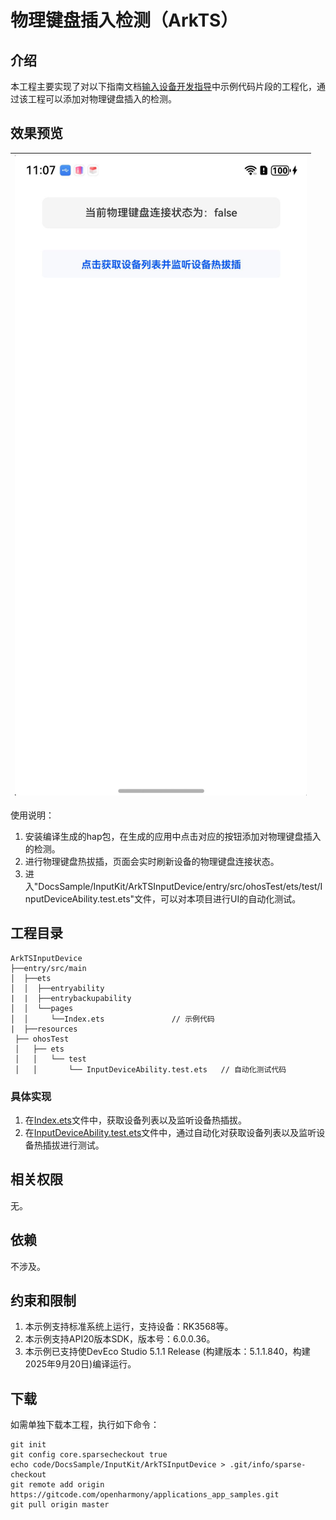 # 物理键盘插入检测（ArkTS）

## 介绍

本工程主要实现了对以下指南文档[输入设备开发指导](https://gitcode.com/openharmony/docs/blob/master/zh-cn/application-dev/device/input/inputdevice-guidelines.md)中示例代码片段的工程化，通过该工程可以添加对物理键盘插入的检测。

## 效果预览

| ![](screenshot/inputDevice.png) |
|---------------------------------|

使用说明：
1. 安装编译生成的hap包，在生成的应用中点击对应的按钮添加对物理键盘插入的检测。
2. 进行物理键盘热拔插，页面会实时刷新设备的物理键盘连接状态。
3. 进入"DocsSample/InputKit/ArkTSInputDevice/entry/src/ohosTest/ets/test/InputDeviceAbility.test.ets"文件，可以对本项目进行UI的自动化测试。

## 工程目录

```
ArkTSInputDevice
├──entry/src/main
│  ├──ets
│  │  ├──entryability
|  |  ├──entrybackupability
│  │  └──pages
│  │     └──Index.ets               // 示例代码
|  ├──resources
 ├── ohosTest
 │   ├── ets
 │   │   └── test
 │   │       └── InputDeviceAbility.test.ets   // 自动化测试代码
```

### 具体实现

1. 在[Index.ets](entry/src/main/ets/pages/Index.ets)文件中，获取设备列表以及监听设备热插拔。
2. 在[InputDeviceAbility.test.ets](entry/src/ohosTest/ets/test/InputDeviceAbility.test.ets)文件中，通过自动化对获取设备列表以及监听设备热插拔进行测试。

## 相关权限

无。

## 依赖

不涉及。

## 约束和限制

1. 本示例支持标准系统上运行，支持设备：RK3568等。
2. 本示例支持API20版本SDK，版本号：6.0.0.36。
3. 本示例已支持使DevEco Studio 5.1.1 Release (构建版本：5.1.1.840，构建 2025年9月20日)编译运行。

## 下载

如需单独下载本工程，执行如下命令：

```
git init
git config core.sparsecheckout true
echo code/DocsSample/InputKit/ArkTSInputDevice > .git/info/sparse-checkout
git remote add origin https://gitcode.com/openharmony/applications_app_samples.git
git pull origin master
```

